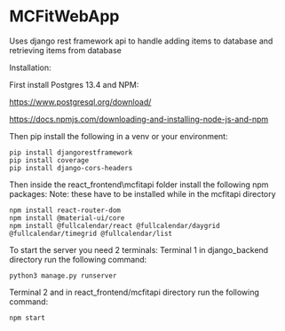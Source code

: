 # MCFitWebApp

Uses django rest framework api to handle adding items to database and retrieving items from database

Installation:

First install Postgres 13.4 and NPM:


https://www.postgresql.org/download/

https://docs.npmjs.com/downloading-and-installing-node-js-and-npm

Then pip install the following in a venv or your environment:
```
pip install djangorestframework
pip install coverage
pip install django-cors-headers
```
Then inside the react_frontend\mcfitapi folder install the following npm packages:
Note: these have to be installed while in the mcfitapi directory
```
npm install react-router-dom
npm install @material-ui/core
npm install @fullcalendar/react @fullcalendar/daygrid @fullcalendar/timegrid @fullcalendar/list
```
To start the server you need 2 terminals:
Terminal 1 
in django_backend directory run the following command:
```
python3 manage.py runserver
```
Terminal 2
and in react_frontend/mcfitapi directory run the following command:
```
npm start
```
